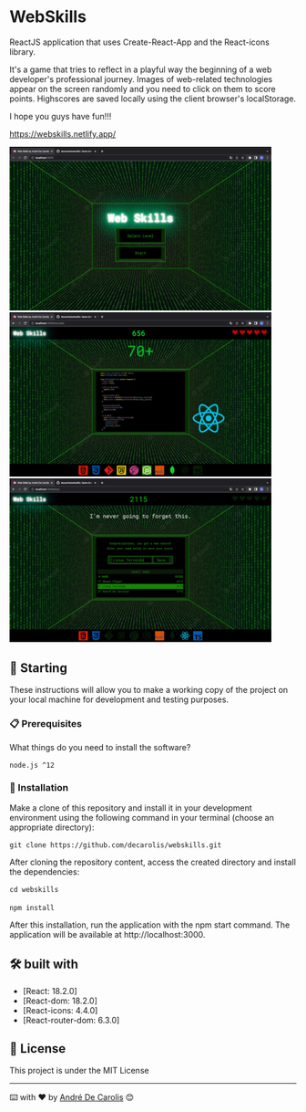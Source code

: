 # WebSkills

ReactJS application that uses Create-React-App and the React-icons library.

It's a game that tries to reflect in a playful way the beginning of a web developer's professional journey. Images of web-related technologies appear on the screen randomly and you need to click on them to score points. Highscores are saved locally using the client browser's localStorage.

I hope you guys have fun!!!

https://webskills.netlify.app/

<img src="./src/assets/img/tela1.jpg" width="460">
<img src="./src/assets/img/tela2.jpg" width="460">
<img src="./src/assets/img/tela3.jpg" width="460">

## 🚀 Starting

These instructions will allow you to make a working copy of the project on your local machine for development and testing purposes.

### 📋 Prerequisites

What things do you need to install the software?

```
node.js ^12
```

### 🔧 Installation

Make a clone of this repository and install it in your development environment using the following command in your terminal (choose an appropriate directory):

```
git clone https://github.com/decarolis/webskills.git

```

After cloning the repository content, access the created directory and install the dependencies:

```
cd webskills

npm install
```

After this installation, run the application with the npm start command. The application will be available at http://localhost:3000.

## 🛠️ built with

- [React: 18.2.0]
- [React-dom: 18.2.0]
- [React-icons: 4.4.0]
- [React-router-dom: 6.3.0]

## 📄 License

This project is under the MIT License

---

⌨️ with ❤️ by [André De Carolis](https://github.com/decarolis) 😊
